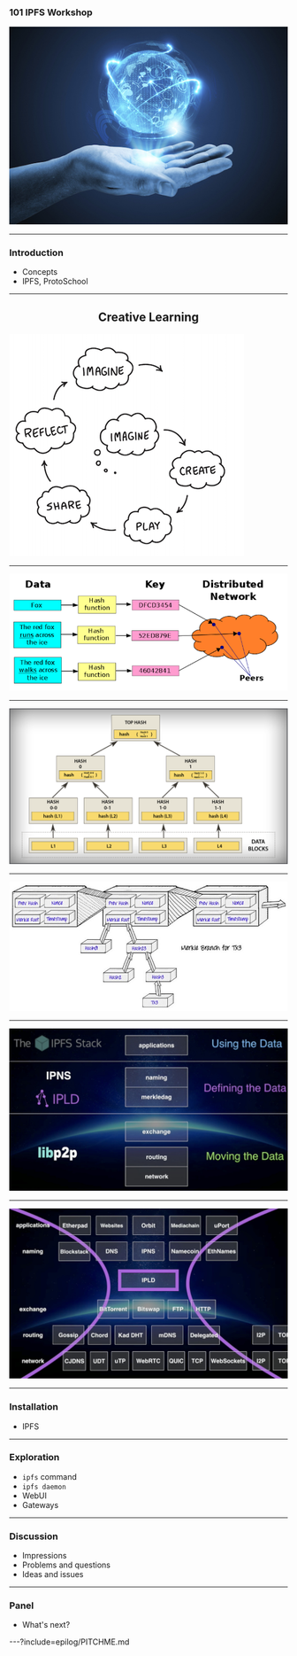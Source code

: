 ### 101 IPFS Workshop

![global_systems_at_hand](assets/image/global_systems_at_hand.jpg)

---

### Introduction

- Concepts
- IPFS, ProtoSchool

---

<h2 align="center"> Creative Learning </h2>

![dht](assets/image/learningCreativeLearning.png)

---

![dht](assets/image/dht.png)

---

![merkle tree](assets/image/merkle-tree.png)

---

![blockchain](assets/image/blockchain.jpeg)

---

![ipfs stack](assets/image/ipfs-stack.jpg)

---

![ipfs thin waist](assets/image/ipfs-thin-waist.jpg)

---

### Installation

- IPFS

---

### Exploration

- ```ipfs``` command
- ```ipfs daemon```
- WebUI
- Gateways

---

### Discussion

- Impressions
- Problems and questions
- Ideas and issues

---

### Panel

- What's next?

---?include=epilog/PITCHME.md